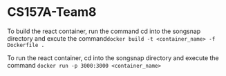 # CS157A-Team8
To build the react container, run the command cd into the songsnap directory and excute the command`docker build -t <container_name> -f Dockerfile .`

To run the react container, cd into the songsnap directory and execute the command `docker run -p 3000:3000 <container_name>`
